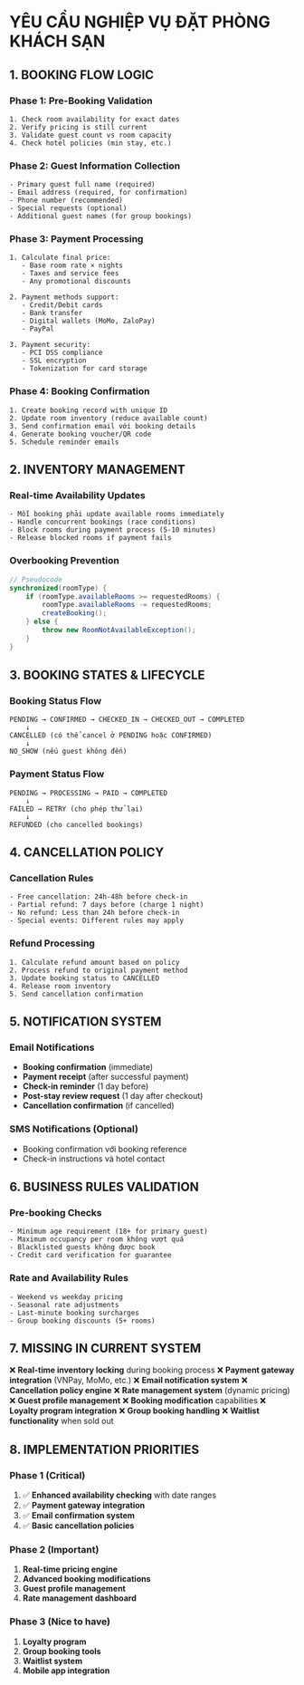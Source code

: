# YÊU CẦU NGHIỆP VỤ ĐẶT PHÒNG KHÁCH SẠN

## 1. BOOKING FLOW LOGIC

### Phase 1: Pre-Booking Validation
```
1. Check room availability for exact dates
2. Verify pricing is still current
3. Validate guest count vs room capacity
4. Check hotel policies (min stay, etc.)
```

### Phase 2: Guest Information Collection
```
- Primary guest full name (required)
- Email address (required, for confirmation)
- Phone number (recommended)
- Special requests (optional)
- Additional guest names (for group bookings)
```

### Phase 3: Payment Processing
```
1. Calculate final price:
   - Base room rate × nights
   - Taxes and service fees
   - Any promotional discounts
   
2. Payment methods support:
   - Credit/Debit cards
   - Bank transfer
   - Digital wallets (MoMo, ZaloPay)
   - PayPal
   
3. Payment security:
   - PCI DSS compliance
   - SSL encryption
   - Tokenization for card storage
```

### Phase 4: Booking Confirmation
```
1. Create booking record with unique ID
2. Update room inventory (reduce available count)
3. Send confirmation email với booking details
4. Generate booking voucher/QR code
5. Schedule reminder emails
```

## 2. INVENTORY MANAGEMENT

### Real-time Availability Updates
```
- Mỗi booking phải update available rooms immediately
- Handle concurrent bookings (race conditions)
- Block rooms during payment process (5-10 minutes)
- Release blocked rooms if payment fails
```

### Overbooking Prevention
```java
// Pseudocode
synchronized(roomType) {
    if (roomType.availableRooms >= requestedRooms) {
        roomType.availableRooms -= requestedRooms;
        createBooking();
    } else {
        throw new RoomNotAvailableException();
    }
}
```

## 3. BOOKING STATES & LIFECYCLE

### Booking Status Flow
```
PENDING → CONFIRMED → CHECKED_IN → CHECKED_OUT → COMPLETED
    ↓
CANCELLED (có thể cancel ở PENDING hoặc CONFIRMED)
    ↓
NO_SHOW (nếu guest không đến)
```

### Payment Status Flow
```
PENDING → PROCESSING → PAID → COMPLETED
    ↓
FAILED → RETRY (cho phép thử lại)
    ↓
REFUNDED (cho cancelled bookings)
```

## 4. CANCELLATION POLICY

### Cancellation Rules
```
- Free cancellation: 24h-48h before check-in
- Partial refund: 7 days before (charge 1 night)
- No refund: Less than 24h before check-in
- Special events: Different rules may apply
```

### Refund Processing
```
1. Calculate refund amount based on policy
2. Process refund to original payment method
3. Update booking status to CANCELLED
4. Release room inventory
5. Send cancellation confirmation
```

## 5. NOTIFICATION SYSTEM

### Email Notifications
- **Booking confirmation** (immediate)
- **Payment receipt** (after successful payment)
- **Check-in reminder** (1 day before)
- **Post-stay review request** (1 day after checkout)
- **Cancellation confirmation** (if cancelled)

### SMS Notifications (Optional)
- Booking confirmation với booking reference
- Check-in instructions và hotel contact

## 6. BUSINESS RULES VALIDATION

### Pre-booking Checks
```
- Minimum age requirement (18+ for primary guest)
- Maximum occupancy per room không vượt quá
- Blacklisted guests không được book
- Credit card verification for guarantee
```

### Rate and Availability Rules
```
- Weekend vs weekday pricing
- Seasonal rate adjustments
- Last-minute booking surcharges
- Group booking discounts (5+ rooms)
```

## 7. MISSING IN CURRENT SYSTEM

❌ **Real-time inventory locking** during booking process
❌ **Payment gateway integration** (VNPay, MoMo, etc.)
❌ **Email notification system**
❌ **Cancellation policy engine**
❌ **Rate management system** (dynamic pricing)
❌ **Guest profile management**
❌ **Booking modification** capabilities
❌ **Loyalty program integration**
❌ **Group booking handling**
❌ **Waitlist functionality** when sold out

## 8. IMPLEMENTATION PRIORITIES

### Phase 1 (Critical)
1. ✅ **Enhanced availability checking** with date ranges
2. ✅ **Payment gateway integration**
3. ✅ **Email confirmation system**
4. ✅ **Basic cancellation policies**

### Phase 2 (Important)
1. **Real-time pricing engine**
2. **Advanced booking modifications**
3. **Guest profile management**
4. **Rate management dashboard**

### Phase 3 (Nice to have)
1. **Loyalty program**
2. **Group booking tools**
3. **Waitlist system**
4. **Mobile app integration** 